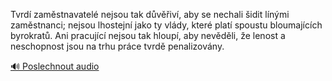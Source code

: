 
Tvrdí zaměstnavatelé nejsou tak důvěřiví, aby se nechali šidit línými zaměstnanci; nejsou lhostejní jako ty vlády, které platí spoustu bloumajících byrokratů. Ani pracující nejsou tak hloupí, aby nevěděli, že lenost a neschopnost jsou na trhu práce tvrdě penalizovány.

[🔊 Poslechnout audio](/data/7-paragraphs/audio/chapter_135/para_003-Tvrd-zamstnavatel-nejsou-tak-dviv-aby-se-n.mp3)
